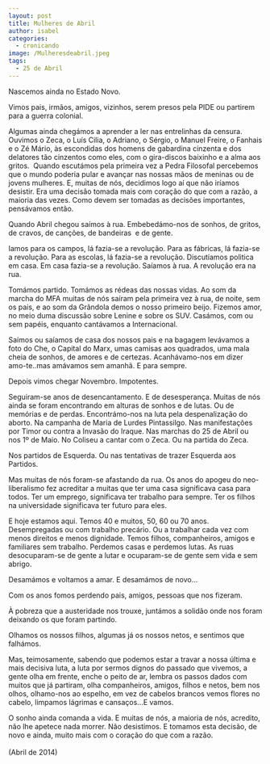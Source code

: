 ```yaml
---
layout: post
title: Mulheres de Abril
author: isabel
categories:
  - cronicando
image: /Mulheresdeabril.jpeg
tags:
  - 25 de Abril
---
```

Nascemos ainda no Estado Novo.

Vimos pais, irm&atilde;os, amigos, vizinhos, serem presos pela PIDE ou partirem para a guerra colonial.

Algumas ainda cheg&aacute;mos a aprender a ler nas entrelinhas da censura. Ouvimos o Zeca, o Lu&iacute;s Cilia, o Adriano, o Sérgio, o Manuel Freire, o Fanhais e o Zé M&aacute;rio, &agrave;s escondidas dos homens de gabardina cinzenta e dos delatores t&atilde;o cinzentos como eles, com o gira-discos baixinho e a alma aos gritos.&nbsp; Quando escut&aacute;mos pela primeira vez a Pedra Filosofal percebemos que o mundo poderia pular e avan&ccedil;ar nas nossas m&atilde;os de meninas ou de jovens mulheres. E, muitas de n&oacute;s, decidimos logo a&iacute; que n&atilde;o ir&iacute;amos desistir. Era uma decis&atilde;o tomada mais com cora&ccedil;&atilde;o do que com a raz&atilde;o, a maioria das vezes. Como devem ser tomadas as decis&otilde;es importantes, pens&aacute;vamos ent&atilde;o.

Quando Abril chegou sa&iacute;mos &agrave; rua. Embebed&aacute;mo-nos de sonhos, de gritos, de cravos, de can&ccedil;&otilde;es, de bandeiras&nbsp; e de gente.

Iamos para os campos, l&aacute; fazia-se a revolu&ccedil;&atilde;o. Para as f&aacute;bricas, l&aacute; fazia-se a revolu&ccedil;&atilde;o. Para as escolas, l&aacute; fazia-se a revolu&ccedil;&atilde;o. Discut&iacute;amos politica em casa. Em casa fazia-se a revolu&ccedil;&atilde;o. Sa&iacute;amos &agrave; rua. A revolu&ccedil;&atilde;o era na rua.

Tom&aacute;mos partido. Tom&aacute;mos as rédeas das nossas vidas. Ao som da marcha do MFA muitas de n&oacute;s sa&iacute;ram pela primeira vez &agrave; rua, de noite, sem os pais, e ao som da Gr&acirc;ndola demos o nosso primeiro beijo. Fizemos amor, no meio duma discuss&atilde;o sobre Lenine e sobre os SUV. Cas&aacute;mos, com ou sem papéis, enquanto cant&aacute;vamos a Internacional.&nbsp;

Sa&iacute;mos ou sa&iacute;amos de casa dos nossos pais e na bagagem lev&aacute;vamos a foto do Che, o Capital do Marx, umas camisas aos quadrados, uma mala cheia de sonhos, de amores e de certezas. Acanh&aacute;vamo-nos em dizer amo-te..mas am&aacute;vamos sem amanh&atilde;. E para sempre.

Depois vimos chegar Novembro. Impotentes.

Seguiram-se anos de desencantamento. E de desesperan&ccedil;a. Muitas de n&oacute;s ainda se foram encontrando em alturas de sonhos e de lutas. Ou de mem&oacute;rias e de perdas. Encontr&aacute;mo-nos na luta pela despenaliza&ccedil;&atilde;o do aborto. Na campanha de Maria de Lurdes Pintassilgo. Nas manifesta&ccedil;&otilde;es por Timor ou contra a Invas&atilde;o do Iraque. Nas marchas do 25 de Abril ou nos 1&ordm; de Maio. No Coliseu a cantar com o Zeca. Ou na partida do Zeca.&nbsp;

Nos partidos de Esquerda. Ou nas tentativas de trazer Esquerda aos Partidos.

Mas muitas de n&oacute;s foram-se afastando da rua. Os anos do apogeu do neo-liberalismo fez acreditar a muitas que ter uma casa significava casa para todos. Ter um emprego, significava ter trabalho para sempre. Ter os filhos na universidade significava ter futuro para eles.

E hoje estamos aqui. Temos 40 e muitos, 50, 60 ou 70 anos. Desempregadas ou com trabalho prec&aacute;rio. Ou a trabalhar cada vez com menos direitos e menos dignidade. Temos filhos, companheiros, amigos e familiares sem trabalho. Perdemos casas e perdemos lutas. As ruas desocuparam-se de gente a lutar e ocuparam-se de gente sem vida e sem abrigo.

Desam&aacute;mos e voltamos a amar. E desam&aacute;mos de novo…

Com os anos fomos perdendo pais, amigos, pessoas que nos fizeram.

&Agrave; pobreza que a austeridade nos trouxe, junt&aacute;mos a solid&atilde;o onde nos foram deixando os que foram partindo.

Olhamos os nossos filhos, algumas j&aacute; os nossos netos, e sentimos que falh&aacute;mos.

Mas, teimosamente, sabendo que podemos estar a travar a nossa &uacute;ltima e mais decisiva luta, a luta por sermos dignos do passado que vivemos, a gente olha em frente, enche o peito de ar, lembra os passos dados com muitos que j&aacute; partiram, olha companheiros, amigos, filhos e netos, bem nos olhos, olhamo-nos ao espelho, em vez de cabelos brancos vemos flores no cabelo, limpamos l&aacute;grimas e cansa&ccedil;os…E vamos.

O sonho ainda comanda a vida. E muitas de n&oacute;s, a maioria de n&oacute;s, acredito, n&atilde;o lhe apetece nada morrer. N&atilde;o desistimos. E tomamos esta decis&atilde;o, de novo e ainda, muito mais com o cora&ccedil;&atilde;o do que com a raz&atilde;o.<br><br>(Abril de 2014)

&nbsp;
